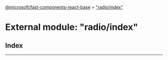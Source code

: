 [@microsoft/fast-components-react-base](../README.md) > ["radio/index"](../modules/_radio_index_.md)

# External module: "radio/index"

## Index

---

